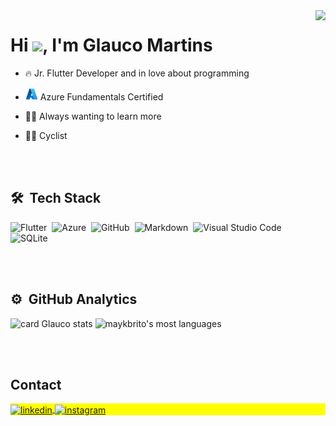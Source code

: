 <img align="right" height="590em" src="https://raw.githubusercontent.com/gist/glauco111/eb59e32d5db63c9856f68e161f09a635/raw/c0431976239cea796d918e47728b19a4c3a2a462/card_github.svg"/>
<h1 align="left">Hi <img src="https://raw.githubusercontent.com/kaueMarques/kaueMarques/master/hi.gif" height="30px">, I'm Glauco Martins</h1>


- 🔥 Jr. Flutter Developer and in love about programming

- <img src="https://raw.githubusercontent.com/github/explore/eaef8552d8b082ffafe2bfc8a5023d47da904aac/topics/azure/azure.png" height="20"/>  Azure Fundamentals Certified

- 👨‍💻 Always wanting to learn more

- :biking_man: Cyclist



<br><br>

## 🛠 &nbsp;Tech Stack

![Flutter](https://img.shields.io/badge/-Flutter-05122A?style=flat&logo=flutter)&nbsp;
![Azure](https://img.shields.io/badge/-Azure-05122A?style=flat&logo=microsoft)&nbsp;
![GitHub](https://img.shields.io/badge/-GitHub-05122A?style=flat&logo=github)&nbsp;
![Markdown](https://img.shields.io/badge/-Markdown-05122A?style=flat&logo=markdown)&nbsp;
![Visual Studio Code](https://img.shields.io/badge/-Visual%20Studio%20Code-05122A?style=flat&logo=visual-studio-code&logoColor=007ACC)&nbsp;
![SQLite](https://img.shields.io/badge/-SQLite-05122A?style=flat&logo=sqlite)&nbsp;

<br><br>

## ⚙️ &nbsp;GitHub Analytics
<p align="left">
<img width="530em" src="https://github-readme-stats.vercel.app/api?username=glauco111&show_icons=true&theme=vision-friendly-dark" alt="card Glauco stats"/>
<img width="530em" src="https://github-readme-stats.vercel.app/api/top-langs/?username=glauco111&layout=compact&theme=vision-friendly-dark" alt="maykbrito's most languages"/>
</p>


<br><br>

## Contact

<p align="left" style="background:yellow">
<a href="https://linkedin.com/in/glauco111" target="_blank">
  <img align="center" src="https://img.shields.io/badge/-glauco111-05122A?style=flat&logo=linkedin" alt="linkedin"/>
</a>
<a href="https://instagram.com/glauco1111" target="_blank">
 <img align="center" src="https://img.shields.io/badge/-glauco1111-05122A?style=flat&logo=instagram" alt="instagram"/>
</a>
</p>
